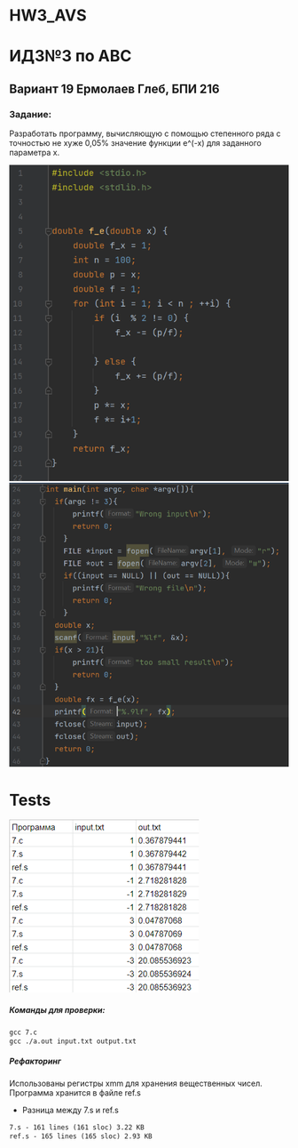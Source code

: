 # HW3_AVS
# ИДЗ№3 по АВС
## Вариант 19 Ермолаев Глеб, БПИ 216
### Задание:  
Разработать программу, вычисляющую с помощью степенного ряда с точностью не хуже 0,05% значение функции e^(-x) для заданного параметра x.

![img](/7-1.png)
![img](/7-2.png)

# Tests
![img](/zxc.png)

##### Команды для проверки:

```
gcc 7.c
gcc ./a.out input.txt output.txt
```
##### Рефакторинг
Использованы регистры xmm для хранения вещественных чисел. Программа хранится в файле ref.s

- Разница между 7.s и ref.s
```
7.s - 161 lines (161 sloc) 3.22 KB
ref.s - 165 lines (165 sloc) 2.93 KB
```
